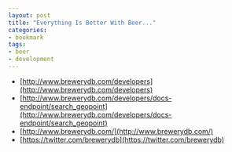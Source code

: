```yaml
---
layout: post
title: "Everything Is Better With Beer..."
categories:
- bookmark
tags:
- beer
- development
--- 
```


* [http://www.brewerydb.com/developers](http://www.brewerydb.com/developers)
* [http://www.brewerydb.com/developers/docs-endpoint/search_geopoint](http://www.brewerydb.com/developers/docs-endpoint/search_geopoint)
* [http://www.brewerydb.com/](http://www.brewerydb.com/)
* [https://twitter.com/brewerydb](https://twitter.com/brewerydb)